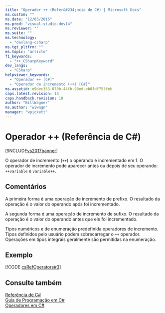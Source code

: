 ```yaml
---
title: "Operador ++ (Refer&#234;ncia de C#) | Microsoft Docs"
ms.custom: ""
ms.date: "12/03/2016"
ms.prod: "visual-studio-dev14"
ms.reviewer: ""
ms.suite: ""
ms.technology: 
  - "devlang-csharp"
ms.tgt_pltfrm: ""
ms.topic: "article"
f1_keywords: 
  - "++_CSharpKeyword"
dev_langs: 
  - "CSharp"
helpviewer_keywords: 
  - "Operador ++ [C#]"
  - "Operador de incremento (++) [C#]"
ms.assetid: e9dec353-070b-44fb-98ed-eb8fdf753feb
caps.latest.revision: 18
caps.handback.revision: 18
author: "BillWagner"
ms.author: "wiwagn"
manager: "wpickett"
---
```

# Operador ++ (Refer&#234;ncia de C#)
[!INCLUDE[vs2017banner](../../../csharp/includes/vs2017banner.md)]

O operador de incremento \(`++`\) o operando é incrementado em 1. O operador de incremento pode aparecer antes ou depois de seu operando: `++variable` e `variable++`.  
  
## Comentários  
 A primeira forma é uma operação de incremento de prefixo. O resultado da operação é o valor do operando após foi incrementado.  
  
 A segunda forma é uma operação de incremento de sufixo. O resultado da operação é o valor do operando antes que ele foi incrementado.  
  
 Tipos numéricos e de enumeração predefinida operadores de incremento. Tipos definidos pelo usuário podem sobrecarregar o `++` operador. Operações em tipos integrais geralmente são permitidas na enumeração.  
  
## Exemplo  
 [!CODE [csRefOperators#3](../CodeSnippet/VS_Snippets_VBCSharp/csrefOperators#3)]  
  
## Consulte também  
 [Referência de C\#](../../../csharp/language-reference/index.md)   
 [Guia de Programação em C\#](../../../csharp/programming-guide/index.md)   
 [Operadores em C\#](../../../csharp/language-reference/operators/index.md)